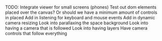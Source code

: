 TODO:
    Integrate viewer for small screens (phones)
    Test out dom elements placed over the canvas?
    Or should we have a minimum amount of controls in placed
    Add in listening for keyboard and mouse events
    Add in dynamic camera resizing
    Look into parallaxing the space background
    Look into having a camera that is followed
    Look into having layers
    Have camera controls that follow everything
